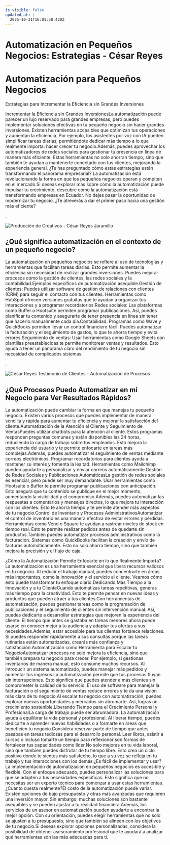 ```yaml
---
is_visible: false
updated_at: |
  2025-10-31T16:01:38.420Z
---
```


# Automatización en Pequeños Negocios: Estrategias - César Reyes
# Automatización para Pequeños Negocios
Estrategias para Incrementar la Eficiencia sin Grandes Inversiones
Incrementar la Eficiencia sin Grandes InversionesLa automatización puede parecer un lujo reservado para grandes empresas, pero puedes implementar soluciones efectivas en tu pequeño negocio sin hacer grandes inversiones. Existen herramientas accesibles que optimizan tus operaciones y aumentan la eficiencia. Por ejemplo, los asistentes por voz con IA pueden simplificar tareas diarias, permitiéndote dedicar más tiempo a lo que realmente importa: hacer crecer tu negocio.Además, puedes aprovechar los automatizadores de redes sociales para gestionar tu presencia en línea de manera más eficiente. Estas herramientas no solo ahorran tiempo, sino que también te ayudan a mantenerte conectado con tus clientes, mejorando la experiencia general. ¿Te has preguntado cómo estas estrategias están transformando el panorama empresarial? La automatización está revolucionando la forma en que los pequeños negocios operan y compiten en el mercado.Si deseas explorar más sobre cómo la automatización puede impulsar tu crecimiento, descubre cómo la automatización está transformando empresas en Ecuador. No dejes pasar la oportunidad de modernizar tu negocio. ¿Te atreverás a dar el primer paso hacia una gestión más eficiente?
.
![Producción de Creativos - César Reyes Jaramillo](https://cesarreyesjaramillo.com/wp-content/uploads/elementor/thumbs/conectando-1-qiv2b3ihj65p2rb5wcpzbrlf747xsfuxhxp4fwvhv4.jpg)
## ¿Qué significa automatización en el contexto de un pequeño negocio?
La automatización en pequeños negocios se refiere al uso de tecnologías y herramientas que facilitan tareas diarias. Esto permite aumentar la eficiencia sin necesidad de realizar grandes inversiones. Puedes mejorar procesos como la gestión de clientes, las redes sociales y la contabilidad.Ejemplos específicos de automatización asequible.Gestión de clientes: Puedes utilizar software de gestión de relaciones con clientes (CRM) para seguir el contacto con tus clientes. Herramientas como HubSpot ofrecen versiones gratuitas que te ayudan a organizar tus interacciones y a programar recordatorios.Redes sociales: Las plataformas como Buffer o Hootsuite permiten programar publicaciones. Así, puedes planificar tu contenido y asegurarte de tener presencia en línea sin tener que hacerlo manualmente cada día.Contabilidad: Programas como Wave y QuickBooks permiten llevar un control financiero fácil. Puedes automatizar la facturación y el seguimiento de gastos, lo que te ahorra tiempo y evita errores.Seguimiento de ventas: Usar herramientas como Google Sheets con plantillas preestablecidas te permite monitorear ventas y resultados. Esto ayuda a tener un panorama claro del rendimiento de tu negocio sin necesidad de complicados sistemas.
.
![César Reyes Testimonio de Clientes - Automatización de Procesos](https://cesarreyesjaramillo.com/wp-content/uploads/2023/01/¿Frustracion-por-la-falta-de-clientes-992-×-1074-px-4.png)
## ¿Qué Procesos Puedo Automatizar en mi Negocio para Ver Resultados Rápidos?
La automatización puede cambiar la forma en que manejas tu pequeño negocio. Existen varios procesos que puedes implementar de manera sencilla y rápida para aumentar tu eficiencia y mejorar la satisfacción del cliente.Automatización de la Atención al Cliente y Seguimiento de VentasPuedes utilizar chatbots para la atención al cliente. Estos programas responden preguntas comunes y están disponibles las 24 horas, reduciendo la carga de trabajo sobre tus empleados. Esto mejora la experiencia del usuario y te permite enfocarte en tareas más complejas.Además, puedes automatizar el seguimiento de ventas mediante correos electrónicos. Programar recordatorios para clientes ayuda a mantener su interés y fomenta la lealtad. Herramientas como Mailchimp pueden ayudarte a personalizar y enviar correos automáticamente.Gestión de Redes Sociales y Publicaciones AutomáticasLa gestión de redes sociales es esencial, pero puede ser muy demandante. Usar herramientas como Hootsuite o Buffer te permite programar publicaciones con anticipación. Esto asegura que tu contenido se publique en el mejor momento, aumentando la visibilidad y el compromiso.Además, puedes automatizar las respuestas a comentarios y mensajes directos, lo que mejora tu interacción con los clientes. Esto te ahorra tiempo y te permite atender más aspectos de tu negocio.Control de Inventario y Procesos AdministrativosAutomatizar el control de inventario es una manera efectiva de evitar errores y pérdidas. Herramientas como Vend o Square te ayudan a rastrear niveles de stock en tiempo real. Esto te permite realizar pedidos antes de quedarte sin productos.También puedes automatizar procesos administrativos como la facturación. Sistemas como QuickBooks facilitan la creación y envío de facturas automáticamente. Esto no solo ahorra tiempo, sino que también mejora la precisión y el flujo de caja.
¿Cómo la Automatización Permite Enfocarte en lo que Realmente Importa?La automatización es una herramienta esencial que libera recursos valiosos en tu negocio. Al reducir el trabajo manual, puedes concentrarte en áreas más importantes, como la innovación y el servicio al cliente. Veamos cómo esto puede transformar tu enfoque diario.Dedicando Más Tiempo a la Innovación y a tu ClienteCuando automatizas tareas repetitivas, generas más tiempo para la creatividad. Esto te permite pensar en nuevas ideas y productos que pueden atraer a tus clientes.Con herramientas de automatización, puedes gestionar tareas como la programación de publicaciones y el seguimiento de clientes sin intervención manual. Así, puedes dedicarte a desarrollar estrategias que mejoren la experiencia del cliente. El tiempo que antes se gastaba en tareas menores ahora puede usarse en conocer mejor a tu audiencia y adaptar tus ofertas a sus necesidades.Además, estar accesible para tus clientes fortalece relaciones. Si puedes responder rápidamente a sus consultas porque las tareas rutinarias están automatizadas, crearás más confianza y satisfacción.Automatización como Herramienta para Escalar tu NegocioAutomatizar procesos no solo mejora la eficiencia, sino que también prepara tu negocio para crecer. Por ejemplo, si gestionas inventarios de manera manual, esto consume muchos recursos. Al introducir un sistema automatizado, puedes manejar más pedidos y aumentar tus ingresos.La automatización permite que tus procesos fluyan sin interrupciones. Esto significa que puedes atender a más clientes sin comprometer la calidad de tu servicio. El uso de software para manejar la facturación o el seguimiento de ventas reduce errores y te da una visión más clara de tu negocio.Al escalar tu negocio con automatización, puedes explorar nuevas oportunidades y mercados sin abrumarte. Así, logras un crecimiento sostenible.Liberando Tiempo para el Crecimiento Personal y ProfesionalLa carga de trabajo puede ser abrumadora. La automatización ayuda a equilibrar la vida personal y profesional. Al liberar tiempo, puedes dedicarte a aprender nuevas habilidades o a formarte en áreas que beneficien tu negocio.Considera reservar parte de tiempo que antes pasabas en tareas tediosas para el desarrollo personal. Leer libros, asistir a cursos o incluso tomarte un tiempo para reflexionar son formas de fortalecer tus capacidades como líder.No solo mejoras en tu vida laboral, sino que también puedes disfrutar de tu tiempo libre. Esto crea un ciclo positivo donde te sientes más satisfecho, lo que a su vez se refleja en tu trabajo y tus interacciones con los demás.¿Es fácil de implementar y usar?La implementación de automatización en pequeños negocios es accesible y flexible. Con el enfoque adecuado, puedes personalizar las soluciones para que se adapten a tus necesidades específicas. Esto significa que no necesitas ser un experto técnico para comenzar a usar estas herramientas.¿Cuánto cuesta realmente?El costo de la automatización puede variar. Existen opciones de bajo presupuesto y otras más avanzadas que requieren una inversión mayor. Sin embargo, muchas soluciones son bastante asequibles y se pueden ajustar a tu realidad financiera.Además, los servicios de un asesor en automatización pueden ayudarte a encontrar la mejor opción. Con su orientación, puedes elegir herramientas que no solo se ajusten a tu presupuesto, sino que también se alineen con los objetivos de tu negocio.Si deseas explorar opciones personalizadas, considera la posibilidad de obtener asesoramiento profesional que te ayudará a analizar qué herramientas son las más adecuadas para ti.